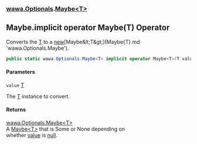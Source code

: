 ### [wawa.Optionals](wawa.Optionals.md 'wawa.Optionals').[Maybe&lt;T&gt;](Maybe{T}.md 'wawa.Optionals.Maybe<T>')

## Maybe<T>.implicit operator Maybe<T>(T) Operator

Converts the [T](Maybe{T}.md#wawa.Optionals.Maybe_T_.T 'wawa.Optionals.Maybe<T>.T') to a [new](https://docs.microsoft.com/en-us/dotnet/csharp/language-reference/keywords/new 'https://docs.microsoft.com/en-us/dotnet/csharp/language-reference/keywords/new')[Maybe&lt;T&gt;](Maybe{T}.md 'wawa.Optionals.Maybe<T>').

```csharp
public static wawa.Optionals.Maybe<T> implicit operator Maybe<T>(T value);
```
#### Parameters

<a name='wawa.Optionals.Maybe_T_.op_Implicitwawa.Optionals.Maybe_T_(T).value'></a>

`value` [T](Maybe{T}.md#wawa.Optionals.Maybe_T_.T 'wawa.Optionals.Maybe<T>.T')

The [T](Maybe{T}.md#wawa.Optionals.Maybe_T_.T 'wawa.Optionals.Maybe<T>.T') instance to convert.

#### Returns
[wawa.Optionals.Maybe&lt;](Maybe{T}.md 'wawa.Optionals.Maybe<T>')[T](Maybe{T}.md#wawa.Optionals.Maybe_T_.T 'wawa.Optionals.Maybe<T>.T')[&gt;](Maybe{T}.md 'wawa.Optionals.Maybe<T>')  
A [Maybe&lt;T&gt;](Maybe{T}.md 'wawa.Optionals.Maybe<T>') that is Some or None depending on  
whether [value](Maybe{T}.Maybe(T).md#wawa.Optionals.Maybe_T_.op_Implicitwawa.Optionals.Maybe_T_(T).value 'wawa.Optionals.Maybe<T>.op_Implicit wawa.Optionals.Maybe<T>(T).value') is [null](https://docs.microsoft.com/en-us/dotnet/csharp/language-reference/keywords/null 'https://docs.microsoft.com/en-us/dotnet/csharp/language-reference/keywords/null').